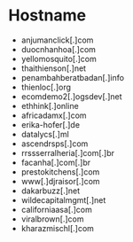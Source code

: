 # Hostname
- anjumanclick[.]com
- duocnhanhoa[.]com
- yellomosquito[.]com
- thaithienson[.]net
- penambahberatbadan[.]info
- thienloc[.]org
- ecomdemo2[.]ogsdev[.]net
- ethhink[.]online
- africadamx[.]com
- erika-hofer[.]de
- datalycs[.]ml
- ascendrsps[.]com
- rrssserralheria[.]com[.]br
- facanha[.]com[.]br
- prestokitchens[.]com
- www[.]djraisor[.]com
- dakarbuzz[.]net
- wildecapitalmgmt[.]net
- californiaasa[.]com
- viralbrown[.]com
- kharazmischl[.]com
